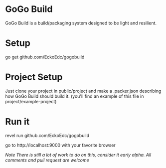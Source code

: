 # GoGo Build

GoGo Build is a build/packaging system designed to be light and resilient.

# Setup
 go get github.com/EckoEdc/gogobuild

# Project Setup
 Just clone your project in public/project and make a .packer.json describing
 how GoGo Build should build it. (you'll find an example of this file in project/example-project)

# Run it
 revel run github.com/EckoEdc/gogobuild

 go to http://localhost:9000 with your favorite browser

 *Note There is still a lot of work to do on this, consider it early alpha.
 All comments and pull request are welcome*
